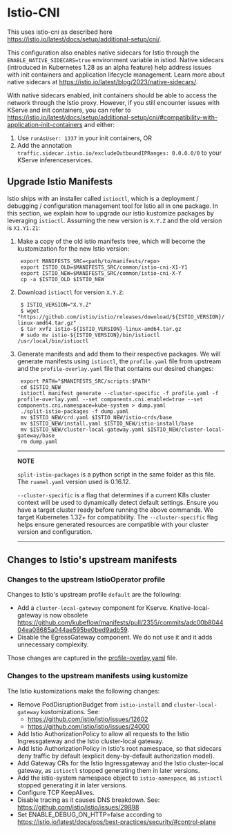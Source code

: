 # Istio-CNI

This uses istio-cni as described here <https://istio.io/latest/docs/setup/additional-setup/cni/>.

This configuration also enables native sidecars for Istio through the `ENABLE_NATIVE_SIDECARS=true` environment variable in istiod. Native sidecars (introduced in Kubernetes 1.28 as an alpha feature) help address issues with init containers and application lifecycle management. Learn more about native sidecars at <https://istio.io/latest/blog/2023/native-sidecars/>.

With native sidecars enabled, init containers should be able to access the network through the Istio proxy. However, if you still encounter issues with KServe and init containers, you can refer to <https://istio.io/latest/docs/setup/additional-setup/cni/#compatibility-with-application-init-containers> and either:

1. Use `runAsUser: 1337` in your init containers, OR
2. Add the annotation `traffic.sidecar.istio.io/excludeOutboundIPRanges: 0.0.0.0/0` to your KServe inferenceservices.

## Upgrade Istio Manifests

Istio ships with an installer called `istioctl`, which is a deployment /
debugging / configuration management tool for Istio all in one package.
In this section, we explain how to upgrade our istio kustomize packages
by leveraging `istioctl`. Assuming the new version is `X.Y.Z` and the
old version is `X1.Y1.Z1`:

1. Make a copy of the old istio manifests tree, which will become the
    kustomization for the new Istio version:

        export MANIFESTS_SRC=<path/to/manifests/repo>
        export ISTIO_OLD=$MANIFESTS_SRC/common/istio-cni-X1-Y1
        export ISTIO_NEW=$MANIFESTS_SRC/common/istio-cni-X-Y
        cp -a $ISTIO_OLD $ISTIO_NEW

2. Download `istioctl` for version `X.Y.Z`:

        $ ISTIO_VERSION="X.Y.Z"
        $ wget "https://github.com/istio/istio/releases/download/${ISTIO_VERSION}/istio-${ISTIO_VERSION}-linux-amd64.tar.gz"
        $ tar xvfz istio-${ISTIO_VERSION}-linux-amd64.tar.gz
        # sudo mv istio-${ISTIO_VERSION}/bin/istioctl /usr/local/bin/istioctl

3. Generate manifests and add them to their respective packages. We
    will generate manifests using `istioctl`, the
    `profile.yaml` file from upstream and the
    `profile-overlay.yaml` file that contains our desired
    changes:

        export PATH="$MANIFESTS_SRC/scripts:$PATH"
        cd $ISTIO_NEW
        istioctl manifest generate --cluster-specific -f profile.yaml -f profile-overlay.yaml --set components.cni.enabled=true --set components.cni.namespace=kube-system > dump.yaml
        ./split-istio-packages -f dump.yaml
        mv $ISTIO_NEW/crd.yaml $ISTIO_NEW/istio-crds/base
        mv $ISTIO_NEW/install.yaml $ISTIO_NEW/istio-install/base
        mv $ISTIO_NEW/cluster-local-gateway.yaml $ISTIO_NEW/cluster-local-gateway/base
        rm dump.yaml

    ---
    **NOTE**

    `split-istio-packages` is a python script in the same folder as this file.
    The `ruamel.yaml` version used is 0.16.12.

    `--cluster-specific` is a flag that determines if a current K8s cluster context will be used to dynamically detect default settings. Ensure you have a target cluster ready before running the above commands.
    We target Kubernetes 1.32+ for compatibility. The `--cluster-specific` flag helps ensure generated resources are compatible with your cluster version and configuration.

    ---

## Changes to Istio's upstream manifests

### Changes to the upstream IstioOperator profile

Changes to Istio's upstream profile `default` are the following:

- Add a `cluster-local-gateway` component for Kserve. Knative-local-gateway is now obsolete <https://github.com/kubeflow/manifests/pull/2355/commits/adc00b804404ea08685a044ae595be0bed9adb59>.
- Disable the EgressGateway component. We do not use it and it adds unnecessary complexity.

Those changes are captured in the [profile-overlay.yaml](profile-overlay.yaml)
file.

### Changes to the upstream manifests using kustomize

The Istio kustomizations make the following changes:

- Remove PodDisruptionBudget from `istio-install` and `cluster-local-gateway` kustomizations. See:
  - <https://github.com/istio/istio/issues/12602>
  - <https://github.com/istio/istio/issues/24000>
- Add Istio AuthorizationPolicy to allow all requests to the Istio Ingressgateway and the Istio cluster-local gateway.
- Add Istio AuthorizationPolicy in Istio's root namespace, so that sidecars deny traffic by default (explicit deny-by-default authorization model).
- Add Gateway CRs for the Istio Ingressgateway and the Istio cluster-local gateway, as `istioctl` stopped generating them in later versions.
- Add the istio-system namespace object to `istio-namespace`, as `istioctl` stopped generating it in later versions.
- Configure TCP KeepAlives.
- Disable tracing as it causes DNS breakdown. See:
  <https://github.com/istio/istio/issues/29898>
- Set ENABLE_DEBUG_ON_HTTP=false according to <https://istio.io/latest/docs/ops/best-practices/security/#control-plane>
